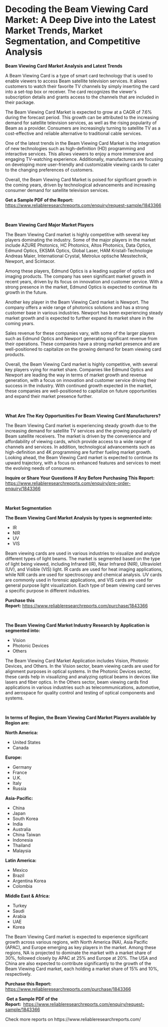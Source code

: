 <p><h1>Decoding the Beam Viewing Card Market: A Deep Dive into the Latest Market Trends, Market Segmentation, and Competitive Analysis</h1></p><p><strong>Beam Viewing Card Market Analysis and Latest Trends</strong></p>
<p><p>A Beam Viewing Card is a type of smart card technology that is used to enable viewers to access Beam satellite television services. It allows customers to watch their favorite TV channels by simply inserting the card into a set-top box or receiver. The card recognizes the viewer's subscription details and grants access to the channels that are included in their package.</p><p>The Beam Viewing Card Market is expected to grow at a CAGR of 7.6% during the forecast period. This growth can be attributed to the increasing demand for satellite television services, as well as the rising popularity of Beam as a provider. Consumers are increasingly turning to satellite TV as a cost-effective and reliable alternative to traditional cable services.</p><p>One of the latest trends in the Beam Viewing Card Market is the integration of new technologies such as high-definition (HD) programming and interactive services. This allows viewers to enjoy a more immersive and engaging TV-watching experience. Additionally, manufacturers are focusing on developing more user-friendly and customizable viewing cards to cater to the changing preferences of customers.</p><p>Overall, the Beam Viewing Card Market is poised for significant growth in the coming years, driven by technological advancements and increasing consumer demand for satellite television services.</p></p>
<p><strong>Get a Sample PDF of the Report:&nbsp;</strong> <a href="https://www.reliableresearchreports.com/enquiry/request-sample/1843366">https://www.reliableresearchreports.com/enquiry/request-sample/1843366</a></p>
<p>&nbsp;</p>
<p><strong>Beam Viewing Card Major Market Players</strong></p>
<p><p>The Beam Viewing Card market is highly competitive with several key players dominating the industry. Some of the major players in the market include AZURE Photonics, HC Photonics, Altos Photonics, Data Optics, Edmund Optics, EKSMA Optics, Global Laser, HAM Kristall-Technologie Andreas Maier, International Crystal, Metrolux optische Messtechnik, Newport, and Scintacor.</p><p>Among these players, Edmund Optics is a leading supplier of optics and imaging products. The company has seen significant market growth in recent years, driven by its focus on innovation and customer service. With a strong presence in the market, Edmund Optics is expected to continue its growth in the future.</p><p>Another key player in the Beam Viewing Card market is Newport. The company offers a wide range of photonics solutions and has a strong customer base in various industries. Newport has been experiencing steady market growth and is expected to further expand its market share in the coming years.</p><p>Sales revenue for these companies vary, with some of the larger players such as Edmund Optics and Newport generating significant revenue from their operations. These companies have a strong market presence and are well-positioned to capitalize on the growing demand for beam viewing card products.</p><p>Overall, the Beam Viewing Card market is highly competitive, with several key players vying for market share. Companies like Edmund Optics and Newport are leading the way in terms of market growth and revenue generation, with a focus on innovation and customer service driving their success in the industry. With continued growth expected in the market, these companies are well-positioned to capitalize on future opportunities and expand their market presence further.</p></p>
<p>&nbsp;</p>
<p><strong>What Are The Key Opportunities For Beam Viewing Card Manufacturers?</strong></p>
<p><p>The Beam Viewing Card market is experiencing steady growth due to the increasing demand for satellite TV services and the growing popularity of Beam satellite receivers. The market is driven by the convenience and affordability of viewing cards, which provide access to a wide range of channels and services. In addition, technological advancements such as high-definition and 4K programming are further fueling market growth. Looking ahead, the Beam Viewing Card market is expected to continue its upward trajectory, with a focus on enhanced features and services to meet the evolving needs of consumers.</p></p>
<p><strong>Inquire or Share Your Questions If Any Before Purchasing This Report:</strong> <a href="https://www.reliableresearchreports.com/enquiry/pre-order-enquiry/1843366">https://www.reliableresearchreports.com/enquiry/pre-order-enquiry/1843366</a></p>
<p>&nbsp;</p>
<p><strong>Market Segmentation</strong></p>
<p><strong>The Beam Viewing Card Market Analysis by types is segmented into:</strong></p>
<p><ul><li>IR</li><li>NIR</li><li>UV</li><li>VIS</li></ul></p>
<p><p>Beam viewing cards are used in various industries to visualize and analyze different types of light beams. The market is segmented based on the type of light being viewed, including Infrared (IR), Near Infrared (NIR), Ultraviolet (UV), and Visible (VIS) light. IR cards are used for heat imaging applications, while NIR cards are used for spectroscopy and chemical analysis. UV cards are commonly used in forensic applications, and VIS cards are used for general purpose light visualization. Each type of beam viewing card serves a specific purpose in different industries.</p></p>
<p><strong>Purchase this Report:&nbsp;</strong><a href="https://www.reliableresearchreports.com/purchase/1843366">https://www.reliableresearchreports.com/purchase/1843366</a></p>
<p>&nbsp;</p>
<p><strong>The Beam Viewing Card Market Industry Research by Application is segmented into:</strong></p>
<p><ul><li>Vision</li><li>Photonic Devices</li><li>Others</li></ul></p>
<p><p>The Beam Viewing Card Market Application includes Vision, Photonic Devices, and Others. In the Vision sector, beam viewing cards are used for alignment purposes in optical systems. In the Photonic Devices sector, these cards help in visualizing and analyzing optical beams in devices like lasers and fiber optics. In the Others sector, beam viewing cards find applications in various industries such as telecommunications, automotive, and aerospace for quality control and testing of optical components and systems.</p></p>
<p>&nbsp;</p>
<p><strong>In terms of Region, the Beam Viewing Card Market Players available by Region are:</strong></p>
<p>
    <p> <strong> North America: </strong>
        <ul>
            <li>United States</li>
            <li>Canada</li>
        </ul>
        </p> 
    <p> <strong> Europe: </strong>
        <ul>
            <li>Germany</li>
            <li>France</li>
            <li>U.K.</li>
            <li>Italy</li>
            <li>Russia</li>
        </ul>
        </p> 
    <p> <strong> Asia-Pacific: </strong>
        <ul>
            <li>China</li>
            <li>Japan</li>
            <li>South Korea</li>
            <li>India</li>
            <li>Australia</li>
            <li>China Taiwan</li>
            <li>Indonesia</li>
            <li>Thailand</li>
            <li>Malaysia</li>
        </ul>
        </p> 
    <p> <strong> Latin America: </strong>
        <ul>
            <li>Mexico</li>
            <li>Brazil</li>
            <li>Argentina Korea</li>
            <li>Colombia</li>
        </ul>
        </p> 
    <p> <strong> Middle East & Africa: </strong>
        <ul>
            <li>Turkey</li>
            <li>Saudi</li>
            <li>Arabia</li>
            <li>UAE</li>
            <li>Korea</li>
        </ul>
    </p>
    </p>
<p><p>The Beam Viewing Card market is expected to experience significant growth across various regions, with North America (NA), Asia Pacific (APAC), and Europe emerging as key players in the market. Among these regions, NA is projected to dominate the market with a market share of 30%, followed closely by APAC at 25% and Europe at 20%. The USA and China are also expected to contribute significantly to the growth of the Beam Viewing Card market, each holding a market share of 15% and 10%, respectively.</p></p>
<p><strong>Purchase this Report: </strong><a href="https://www.reliableresearchreports.com/purchase/1843366">https://www.reliableresearchreports.com/purchase/1843366</a></p>
<p>&nbsp;<strong>Get a Sample PDF of the Report:&nbsp;&nbsp;</strong><a href="https://www.reliableresearchreports.com/enquiry/request-sample/1843366">https://www.reliableresearchreports.com/enquiry/request-sample/1843366</a></p>
<p><strong></strong></p>
<p>Check more reports on https://www.reliableresearchreports.com/</p>